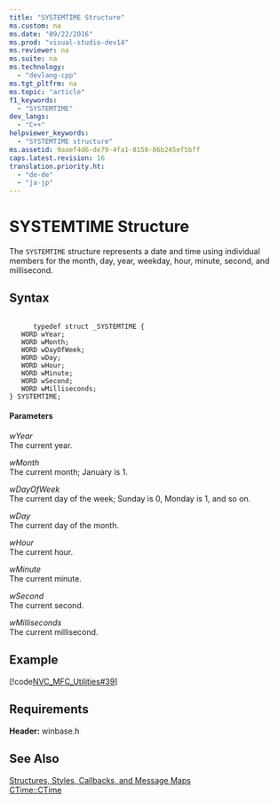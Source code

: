 ```yaml
---
title: "SYSTEMTIME Structure"
ms.custom: na
ms.date: "09/22/2016"
ms.prod: "visual-studio-dev14"
ms.reviewer: na
ms.suite: na
ms.technology: 
  - "devlang-cpp"
ms.tgt_pltfrm: na
ms.topic: "article"
f1_keywords: 
  - "SYSTEMTIME"
dev_langs: 
  - "C++"
helpviewer_keywords: 
  - "SYSTEMTIME structure"
ms.assetid: 9aaef4d6-de79-4fa1-8158-86b245ef5bff
caps.latest.revision: 16
translation.priority.ht: 
  - "de-de"
  - "ja-jp"
---
```

# SYSTEMTIME Structure
The `SYSTEMTIME` structure represents a date and time using individual members for the month, day, year, weekday, hour, minute, second, and millisecond.  
  
## Syntax  
  
```  
  
      typedef struct _SYSTEMTIME {  
   WORD wYear;  
   WORD wMonth;  
   WORD wDayOfWeek;  
   WORD wDay;  
   WORD wHour;  
   WORD wMinute;  
   WORD wSecond;  
   WORD wMilliseconds;  
} SYSTEMTIME;  
```  
  
#### Parameters  
 *wYear*  
 The current year.  
  
 *wMonth*  
 The current month; January is 1.  
  
 *wDayOfWeek*  
 The current day of the week; Sunday is 0, Monday is 1, and so on.  
  
 *wDay*  
 The current day of the month.  
  
 *wHour*  
 The current hour.  
  
 *wMinute*  
 The current minute.  
  
 *wSecond*  
 The current second.  
  
 *wMilliseconds*  
 The current millisecond.  
  
## Example  
 [!code[NVC_MFC_Utilities#39](../vs140/codesnippet/CPP/systemtime-structure_1.cpp)]  
  
## Requirements  
 **Header:** winbase.h  
  
## See Also  
 [Structures, Styles, Callbacks, and Message Maps](../vs140/structures--styles--callbacks--and-message-maps.md)   
 [CTime::CTime](../vs140/ctime--ctime.md)